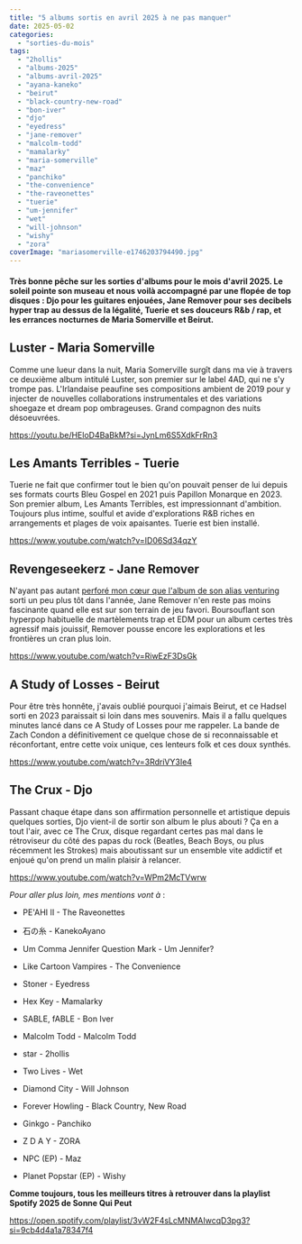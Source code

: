 ```yaml
---
title: "5 albums sortis en avril 2025 à ne pas manquer"
date: 2025-05-02
categories: 
  - "sorties-du-mois"
tags: 
  - "2hollis"
  - "albums-2025"
  - "albums-avril-2025"
  - "ayana-kaneko"
  - "beirut"
  - "black-country-new-road"
  - "bon-iver"
  - "djo"
  - "eyedress"
  - "jane-remover"
  - "malcolm-todd"
  - "mamalarky"
  - "maria-somerville"
  - "maz"
  - "panchiko"
  - "the-convenience"
  - "the-raveonettes"
  - "tuerie"
  - "um-jennifer"
  - "wet"
  - "will-johnson"
  - "wishy"
  - "zora"
coverImage: "mariasomerville-e1746203794490.jpg"
---
```


#### Très bonne pêche sur les sorties d'albums pour le mois d'avril 2025. Le soleil pointe son museau et nous voilà accompagné par une flopée de top disques : Djo pour les guitares enjouées, Jane Remover pour ses decibels hyper trap au dessus de la légalité, Tuerie et ses douceurs R&b / rap, et les errances nocturnes de Maria Somerville et Beirut.

<!--more-->

## Luster - Maria Somerville

Comme une lueur dans la nuit, Maria Somerville surgît dans ma vie à travers ce deuxième album intitulé Luster, son premier sur le label 4AD, qui ne s'y trompe pas. L'Irlandaise peaufine ses compositions ambient de 2019 pour y injecter de nouvelles collaborations instrumentales et des variations shoegaze et dream pop ombrageuses. Grand compagnon des nuits désoeuvrées.

https://youtu.be/HEloD4BaBkM?si=JynLm6S5XdkFrRn3

## Les Amants Terribles - Tuerie

Tuerie ne fait que confirmer tout le bien qu'on pouvait penser de lui depuis ses formats courts Bleu Gospel en 2021 puis Papillon Monarque en 2023. Son premier album, Les Amants Terribles, est impressionnant d'ambition. Toujours plus intime, soulful et avide d'explorations R&B riches en arrangements et plages de voix apaisantes. Tuerie est bien installé.

https://www.youtube.com/watch?v=ID06Sd34qzY

## Revengeseekerz - Jane Remover

N'ayant pas autant [perforé mon cœur que l'album de son alias venturing](https://sonnequipeut.com/2025/03/09/soudain-venturing-metamorphose-noise-jane-remover/) sorti un peu plus tôt dans l'année, Jane Remover n'en reste pas moins fascinante quand elle est sur son terrain de jeu favori. Boursouflant son hyperpop habituelle de martèlements trap et EDM pour un album certes très agressif mais jouissif, Remover pousse encore les explorations et les frontières un cran plus loin.

https://www.youtube.com/watch?v=RiwEzF3DsGk

## A Study of Losses - Beirut

Pour être très honnête, j'avais oublié pourquoi j'aimais Beirut, et ce Hadsel sorti en 2023 paraissait si loin dans mes souvenirs. Mais il a fallu quelques minutes lancé dans ce A Study of Losses pour me rappeler. La bande de Zach Condon a définitivement ce quelque chose de si reconnaissable et réconfortant, entre cette voix unique, ces lenteurs folk et ces doux synthés.

https://www.youtube.com/watch?v=3RdriVY3Ie4

## The Crux - Djo

Passant chaque étape dans son affirmation personnelle et artistique depuis quelques sorties, Djo vient-il de sortir son album le plus abouti ? Ça en a tout l'air, avec ce The Crux, disque regardant certes pas mal dans le rétroviseur du côté des papas du rock (Beatles, Beach Boys, ou plus récemment les Strokes) mais aboutissant sur un ensemble vite addictif et enjoué qu'on prend un malin plaisir à relancer.

https://www.youtube.com/watch?v=WPm2McTVwrw

_Pour aller plus loin, mes mentions vont à_ :

- PE'AHI II - The Raveonettes

- 石の糸 - KanekoAyano

- Um Comma Jennifer Question Mark - Um Jennifer?

- Like Cartoon Vampires - The Convenience

- Stoner - Eyedress

- Hex Key - Mamalarky

- SABLE, fABLE - Bon Iver

- Malcolm Todd - Malcolm Todd

- star - 2hollis

- Two Lives - Wet

- Diamond City - Will Johnson

- Forever Howling - Black Country, New Road

- Ginkgo - Panchiko

- Z D A Y - ZORA

- NPC (EP) - Maz

- Planet Popstar (EP) - Wishy

**Comme toujours, tous les meilleurs titres à retrouver dans la playlist Spotify 2025 de Sonne Qui Peut**

https://open.spotify.com/playlist/3vW2F4sLcMNMAIwcqD3pg3?si=9cb4d4a1a78347f4
